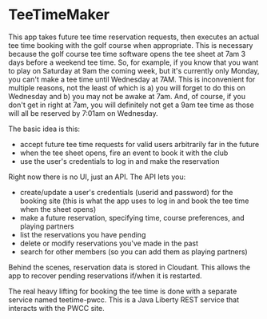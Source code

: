 # TeeTimeMaker

This app takes future tee time reservation requests, then executes an actual
tee time booking with the golf course when appropriate.  This is necessary
because the golf course tee time software opens the tee sheet at 7am 3 days
before a weekend tee time. So, for example, if you know that you want to play
on Saturday at 9am the coming week, but it's currently only Monday, you can't
make a tee time until Wednesday at 7AM.  This is inconvenient for multiple
reasons, not the least of which is a) you will forget to do this on Wednesday
and b) you may not be awake at 7am.  And, of course, if you don't get in right
at 7am, you will definitely not get a 9am tee time as those will all be
reserved by 7:01am on Wednesday.

The basic idea is this:
- accept future tee time requests for valid users arbitrarily far in the future
- when the tee sheet opens, fire an event to book it with the club
- use the user's credentials to log in and make the reservation

Right now there is no UI, just an API.  The API lets you:

- create/update a user's credentials (userid and password) for the booking site
  (this is what the app uses to log in and book the tee time when the sheet opens)
- make a future reservation, specifying time, course preferences, and playing
  partners
- list the reservations you have pending
- delete or modify reservations you've made in the past
- search for other members (so you can add them as playing partners)

Behind the scenes, reservation data is stored in Cloudant.  This allows the app
to recover pending reservations if/when it is restarted.

The real heavy lifting for booking the tee time is done with a separate service
named teetime-pwcc.  This is a Java Liberty REST service that interacts with
the PWCC site.
